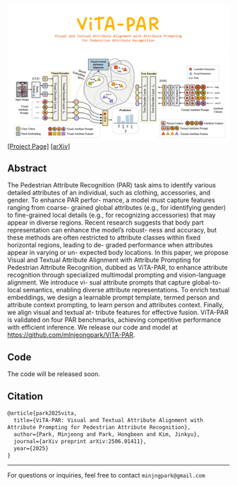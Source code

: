 
[![Alt text](assets/image.png)](https://arxiv.org/pdf/2506.01411)
![main](assets/main.png)
[[Project Page]](https://mlnjeongpark.github.io/ViTA-PAR)
[[arXiv]](https://mlnjeongpark.github.io/ViTA-PAR)


## Abstract
The Pedestrian Attribute Recognition (PAR) task aims to
identify various detailed attributes of an individual, such as
clothing, accessories, and gender. To enhance PAR perfor-
mance, a model must capture features ranging from coarse-
grained global attributes (e.g., for identifying gender) to
fine-grained local details (e.g., for recognizing accessories)
that may appear in diverse regions. Recent research suggests
that body part representation can enhance the model’s robust-
ness and accuracy, but these methods are often restricted to
attribute classes within fixed horizontal regions, leading to de-
graded performance when attributes appear in varying or un-
expected body locations. In this paper, we propose Visual and
Textual Attribute Alignment with Attribute Prompting for
Pedestrian Attribute Recognition, dubbed as ViTA-PAR, to
enhance attribute recognition through specialized multimodal
prompting and vision-language alignment. We introduce vi-
sual attribute prompts that capture global-to-local semantics,
enabling diverse attribute representations. To enrich textual
embeddings, we design a learnable prompt template, termed
person and attribute context prompting, to learn person and
attributes context. Finally, we align visual and textual at-
tribute features for effective fusion. ViTA-PAR is validated
on four PAR benchmarks, achieving competitive performance
with efficient inference. We release our code and model at
https://github.com/mlnjeongpark/ViTA-PAR.

## Code
The code will be released soon.

## Citation
```
@article{park2025vita,
  title={ViTA-PAR: Visual and Textual Attribute Alignment with Attribute Prompting for Pedestrian Attribute Recognition},
  author={Park, Minjeong and Park, Hongbeen and Kim, Jinkyu},
  journal={arXiv preprint arXiv:2506.01411},
  year={2025}
}
```

---

For questions or inquiries, feel free to contact `minjngpark@gmail.com`